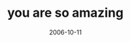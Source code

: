 ---
layout: base.njk
title : 'you are so amazing' 
view_title : 'you are so amazing' 
year : '2006' 
date : '2006-10-11' 
img_file : '/drawing/youaresoamazing.png' 
html_file : 'youaresoamazing' 
next_html : 'itwasalongdayforallofus.html' 
year_order : '268' 
permalink : "title/{{html_file}}.html"
---